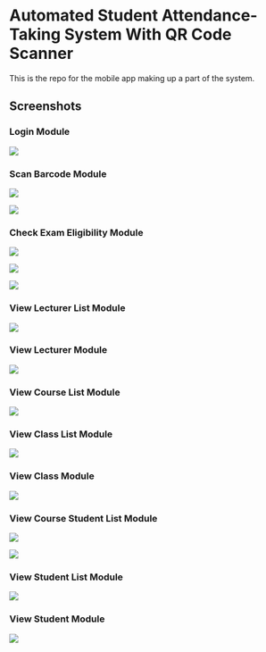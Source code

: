 # Automated Student Attendance-Taking System With QR Code Scanner

This is the repo for the mobile app making up a part of the system.

## Screenshots

### Login Module

![](media/login.jpg)

### Scan Barcode Module

![](media/scan-barcode.jpg)

![](media/scan-barcode-2.jpg)

### Check Exam Eligibility Module

![](media/check-exam-eligibility.jpg)

![](media/check-exam-eligibility-2.jpg)

![](media/check-exam-eligibility-3.jpg)

### View Lecturer List Module

![](media/view-lecturer-list.jpg)

### View Lecturer Module

![](media/view-lecturer)

### View Course List Module

![](media/view-course-list.jpg)

### View Class List Module

![](media/view-class-list.jpg)

### View Class Module

![](media/view-class.jpg)

### View Course Student List Module

![](media/view-course-student-list.jpg)

![](media/view-course-student-list-2.jpg)

### View Student List Module

![](media/view-student-list.jpg)

### View Student Module

![](media/view-student.jpg)
